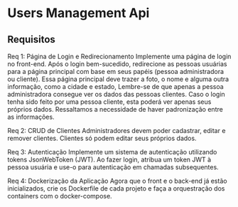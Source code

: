 # Users Management Api



## Requisitos
Req 1: Página de Login e Redirecionamento
Implemente uma página de login no front-end. Após o login bem-sucedido, redirecione as pessoas usuárias para a página principal com base em seus papéis (pessoa administradora ou cliente).
Essa página principal deve trazer a foto, o nome e alguma outra informação, como a cidade e estado, Lembre-se de que apenas a pessoa administradora consegue ver os dados das pessoas clientes. Caso o login tenha sido feito por uma pessoa cliente, esta poderá ver apenas seus próprios dados. Ressaltamos a necessidade de haver padronização entre as informações.

Req 2: CRUD de Clientes
Administradores devem poder cadastrar, editar e remover clientes. Clientes só podem editar seus próprios dados.

Req 3: Autenticação
Implemente um sistema de autenticação utilizando tokens JsonWebToken (JWT). Ao fazer login, atribua um token JWT à pessoa usuária e use-o para autenticação em chamadas subsequentes.

Req 4: Dockerização da Aplicação
Agora que o front e o back-end já estão inicializados, crie os Dockerfile de cada projeto e faça a orquestração dos containers com o docker-compose.
